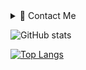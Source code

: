 
<details><summary>📨 Contact Me</summary>

|              | test | Value    |        Status |
| :---         |      | :---:    |          ---: |
| git status   |      |git status| git status    |
| git diff     |      | git diff | git diff      |

</details>



![GitHub stats](https://github-readme-stats.vercel.app/api?username=AuthZero&show_icons=true&theme=synthwave)

[![Top Langs](https://github-readme-stats.vercel.app/api/top-langs/?username=AuthZero&theme=synthwave)](https://github.com/anuraghazra/github-readme-stats)



